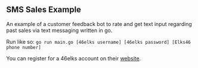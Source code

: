 ## SMS Sales Example

An example of a customer feedback bot to rate and get text input regarding past sales via text messaging written in go.

Run like so: `go run main.go [46elks username] [46elks password] [Elks46 phone number]`

You can register for a 46elks account on their [website](https://46elks.com).